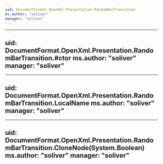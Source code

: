 ```yaml
---
uid: DocumentFormat.OpenXml.Presentation.RandomBarTransition
ms.author: "soliver"
manager: "soliver"
---
```


---
uid: DocumentFormat.OpenXml.Presentation.RandomBarTransition.#ctor
ms.author: "soliver"
manager: "soliver"
---

---
uid: DocumentFormat.OpenXml.Presentation.RandomBarTransition.LocalName
ms.author: "soliver"
manager: "soliver"
---

---
uid: DocumentFormat.OpenXml.Presentation.RandomBarTransition.CloneNode(System.Boolean)
ms.author: "soliver"
manager: "soliver"
---
